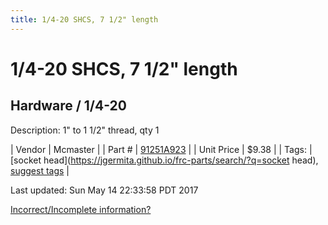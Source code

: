 ```yaml
---
title: 1/4-20 SHCS, 7 1/2" length
---
```


# 1/4-20 SHCS, 7 1/2" length
## Hardware / 1/4-20
Description: 	1" to 1 1/2" thread, qty 1 

| Vendor | Mcmaster | 
| Part # | [91251A923](https://www.mcmaster.com/#91251A923) | 
| Unit Price | $9.38 | 
| Tags: | [socket head](https://jgermita.github.io/frc-parts/search/?q=socket head), [suggest tags](https://docs.google.com/forms/d/e/1FAIpQLSeWyY8v3RgOty-MyWmh9U0iivNYN_molChYyS-0U-o-kOAv_g/viewform) | 

Last updated: Sun May 14 22:33:58 PDT 2017

 [Incorrect/Incomplete information?](https://docs.google.com/forms/d/e/1FAIpQLSeWyY8v3RgOty-MyWmh9U0iivNYN_molChYyS-0U-o-kOAv_g/viewform)